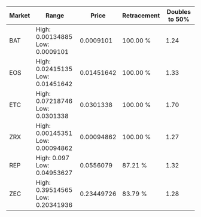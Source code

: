 | Market | Range | Price| Retracement | Doubles to 50% |
| --- | --- | --- | --- | --- |
| BAT | High: 0.00134885<br />Low: 0.0009101 | 0.0009101 | 100.00 % | 1.24 |
| EOS | High: 0.02415135<br />Low: 0.01451642 | 0.01451642 | 100.00 % | 1.33 |
| ETC | High: 0.07218746<br />Low: 0.0301338 | 0.0301338 | 100.00 % | 1.70 |
| ZRX | High: 0.00145351<br />Low: 0.00094862 | 0.00094862 | 100.00 % | 1.27 |
| REP | High: 0.097<br />Low: 0.04953627 | 0.0556079 | 87.21 % | 1.32 |
| ZEC | High: 0.39514565<br />Low: 0.20341936 | 0.23449726 | 83.79 % | 1.28 |
